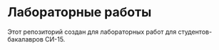 # Лабораторные работы

Этот репозиторий создан для лабораторных работ для студентов-бакалавров СИ-15.